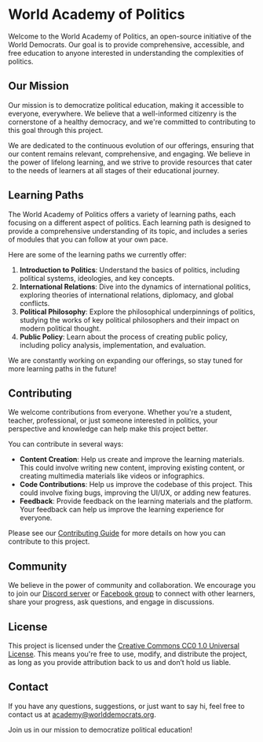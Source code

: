 # World Academy of Politics

Welcome to the World Academy of Politics, an open-source initiative of the World Democrats. Our goal is to provide comprehensive, accessible, and free education to anyone interested in understanding the complexities of politics.

## Our Mission

Our mission is to democratize political education, making it accessible to everyone, everywhere. We believe that a well-informed citizenry is the cornerstone of a healthy democracy, and we're committed to contributing to this goal through this project.

We are dedicated to the continuous evolution of our offerings, ensuring that our content remains relevant, comprehensive, and engaging. We believe in the power of lifelong learning, and we strive to provide resources that cater to the needs of learners at all stages of their educational journey.

## Learning Paths

The World Academy of Politics offers a variety of learning paths, each focusing on a different aspect of politics. Each learning path is designed to provide a comprehensive understanding of its topic, and includes a series of modules that you can follow at your own pace. 

Here are some of the learning paths we currently offer:

1. **Introduction to Politics**: Understand the basics of politics, including political systems, ideologies, and key concepts.
2. **International Relations**: Dive into the dynamics of international politics, exploring theories of international relations, diplomacy, and global conflicts.
3. **Political Philosophy**: Explore the philosophical underpinnings of politics, studying the works of key political philosophers and their impact on modern political thought.
4. **Public Policy**: Learn about the process of creating public policy, including policy analysis, implementation, and evaluation.

We are constantly working on expanding our offerings, so stay tuned for more learning paths in the future!

## Contributing

We welcome contributions from everyone. Whether you're a student, teacher, professional, or just someone interested in politics, your perspective and knowledge can help make this project better. 

You can contribute in several ways:

- **Content Creation**: Help us create and improve the learning materials. This could involve writing new content, improving existing content, or creating multimedia materials like videos or infographics.
- **Code Contributions**: Help us improve the codebase of this project. This could involve fixing bugs, improving the UI/UX, or adding new features.
- **Feedback**: Provide feedback on the learning materials and the platform. Your feedback can help us improve the learning experience for everyone.

Please see our [Contributing Guide](CONTRIBUTING.md) for more details on how you can contribute to this project.

## Community

We believe in the power of community and collaboration. We encourage you to join our [Discord server](https://discord.gg/yourdiscordlink) or [Facebook group](https://yourworkspace.slack.com) to connect with other learners, share your progress, ask questions, and engage in discussions.

## License

This project is licensed under the [Creative Commons CC0 1.0 Universal License](LICENSE.md). This means you're free to use, modify, and distribute the project, as long as you provide attribution back to us and don’t hold us liable.

## Contact

If you have any questions, suggestions, or just want to say hi, feel free to contact us at [academy@worlddemocrats.org](mailto:academy@worlddemocrats.org).

Join us in our mission to democratize political education!
